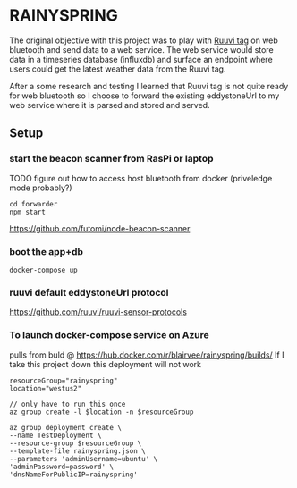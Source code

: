 # RAINYSPRING

The original objective with this project was to play with [Ruuvi tag](https://ruuvi.com/) on web bluetooth and send data to a web service. The web service would store data in a timeseries database (influxdb) and surface an endpoint where users could get the latest weather data from the Ruuvi tag.

After a some research and testing I learned that Ruuvi tag is not quite ready for web bluetooth so I choose to forward the existing eddystoneUrl to my web service where it is parsed and stored and served. 

## Setup

### start the beacon scanner from RasPi or laptop
TODO figure out how to access host bluetooth from docker (priveledge mode probably?)

```
cd forwarder
npm start
```
https://github.com/futomi/node-beacon-scanner

### boot the app+db

```
docker-compose up
```

### ruuvi default eddystoneUrl protocol
https://github.com/ruuvi/ruuvi-sensor-protocols

### To launch docker-compose service on Azure


pulls from buld @ https://hub.docker.com/r/blairvee/rainyspring/builds/
If I take this project down this deployment will not work
```
resourceGroup="rainyspring"
location="westus2"

// only have to run this once
az group create -l $location -n $resourceGroup

az group deployment create \
--name TestDeployment \
--resource-group $resourceGroup \
--template-file rainyspring.json \
--parameters 'adminUsername=ubuntu' \
'adminPassword=password' \
'dnsNameForPublicIP=rainyspring'

```